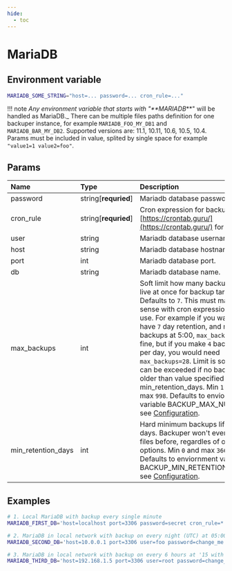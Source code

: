 ```yaml
---
hide:
  - toc
---
```


# MariaDB

## Environment variable

```bash
MARIADB_SOME_STRING="host=... password=... cron_rule=..."
```

!!! note
    _Any environment variable that starts with "**MARIADB_**" will be handled as MariaDB._ There can be multiple files paths definition for one backuper instance, for example `MARIADB_FOO_MY_DB1` and `MARIADB_BAR_MY_DB2`. Supported versions are: 11.1, 10.11, 10.6, 10.5, 10.4. Params must be included in value, splited by single space for example `"value1=1 value2=foo"`.

## Params

| Name               | Type                 | Description                                                                                                                                                                                                                                                                                                                                                                                                                                                                                                                                 | Default                   |
| :----------------- | :------------------- | :------------------------------------------------------------------------------------------------------------------------------------------------------------------------------------------------------------------------------------------------------------------------------------------------------------------------------------------------------------------------------------------------------------------------------------------------------------------------------------------------------------------------------------------ | :------------------------ |
| password           | string[**requried**] | Mariadb database password.                                                                                                                                                                                                                                                                                                                                                                                                                                                                                                                  | -                         |
| cron_rule          | string[**requried**] | Cron expression for backups, see [https://crontab.guru/](https://crontab.guru/) for help.                                                                                                                                                                                                                                                                                                                                                                                                                                                   | -                         |
| user               | string               | Mariadb database username.                                                                                                                                                                                                                                                                                                                                                                                                                                                                                                                  | root                      |
| host               | string               | Mariadb database hostname.                                                                                                                                                                                                                                                                                                                                                                                                                                                                                                                  | localhost                 |
| port               | int                  | Mariadb database port.                                                                                                                                                                                                                                                                                                                                                                                                                                                                                                                      | 3306                      |
| db                 | string               | Mariadb database name.                                                                                                                                                                                                                                                                                                                                                                                                                                                                                                                      | mariadb                   |
| max_backups        | int                  | Soft limit how many backups can live at once for backup target. Defaults to `7`. This must makes sense with cron expression you use. For example if you want to have `7` day retention, and make backups at 5:00, `max_backups=7` is fine, but if you make `4` backups per day, you would need `max_backups=28`. Limit is soft and can be exceeded if no backup is older than value specified in min_retention_days. Min `1` and max `998`. Defaults to enviornment variable BACKUP_MAX_NUMBER, see [Configuration](./../configuration.md). | BACKUP_MAX_NUMBER         |
| min_retention_days | int                  | Hard minimum backups lifetime in days. Backuper won't ever delete files before, regardles of other options. Min `0` and max `36600`. Defaults to enviornment variable BACKUP_MIN_RETENTION_DAYS, see [Configuration](./../configuration.md).                                                                                                                                                                                                                                                                                                | BACKUP_MIN_RETENTION_DAYS |

## Examples

```bash
# 1. Local MariaDB with backup every single minute
MARIADB_FIRST_DB='host=localhost port=3306 password=secret cron_rule=* * * * *'

# 2. MariaDB in local network with backup on every night (UTC) at 05:00
MARIADB_SECOND_DB='host=10.0.0.1 port=3306 user=foo password=change_me! db=bar cron_rule=0 5 * * *'

# 3. MariaDB in local network with backup on every 6 hours at '15 with max number of backups of 20
MARIADB_THIRD_DB='host=192.168.1.5 port=3306 user=root password=change_me_please! db=project cron_rule=15 */3 * * * max_backups=20'
```

<br>
<br>
